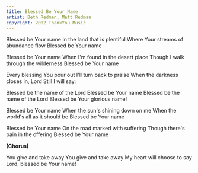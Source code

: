 ```yaml
---
title: Blessed Be Your Name
artist: Beth Redman, Matt Redman
copyright: 2002 ThankYou Music
---
```


Blessed be Your name
In the land that is plentiful
Where Your streams of abundance flow
Blessed be Your name

Blessed be Your name
When I'm found in the desert place
Though I walk through the wilderness
Blessed be Your name

Every blessing You pour out
I'll turn back to praise
When the darkness closes in, Lord
Still I will say:

Blessed be the name of the Lord
Blessed be Your name
Blessed be the name of the Lord
Blessed be Your glorious name!

Blessed be Your name
When the sun's shining down on me
When the world's all as it should be
Blessed be Your name

Blessed be Your name
On the road marked with suffering
Though there's pain in the offering
Blessed be Your name

<strong>(Chorus)</strong>

You give and take away
You give and take away
My heart will choose to say
Lord, blessed be Your name!

